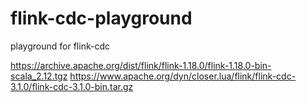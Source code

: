 # flink-cdc-playground
playground for flink-cdc


https://archive.apache.org/dist/flink/flink-1.18.0/flink-1.18.0-bin-scala_2.12.tgz
https://www.apache.org/dyn/closer.lua/flink/flink-cdc-3.1.0/flink-cdc-3.1.0-bin.tar.gz
